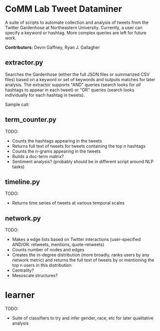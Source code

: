 # CoMM Lab Tweet Dataminer
A suite of scripts to automate collection and analysis of tweets from the Twitter Gardenhose at Northeastern University. Currently, a user can specify a keyword or hashtag. More complex queries are left for future work.

**Contributors:** Devin Gaffney, Ryan J. Gallagher

## extractor.py
Searches the Gardenhose (either the full JSON files or summarized CSV files) based on a keyword or set of keywords and outputs matches for later analysis. The extractor supports "AND" queries (search looks for *all* hashtags to appear in each tweet) or "OR" queries (search looks individually for each hashtag in tweets).

Sample call:

## term_counter.py
TODO:
- Counts the hashtags appearing in the tweets
- Returns full text of tweets for tweets containing the top *n* hashtags
- Counts the n-grams appearing in the tweets
- Builds a doc-term matrix?
- Sentiment analysis? (probably should be in different script around NLP tasks)

## timeline.py
TODO:
- Returns time series of tweets at various temporal scales

## network.py
TODO:
- Makes a edge lists based on Twitter interactions (user-specified AND/OR: retweets, mentions, quote-retweets)
- Counts number of nodes and edges
- Creates the in-degree distribution (more broadly, ranks users by any network metric) and returns the full text of tweets by or mentioning the top n users in this distribution
- Centrality?
- Mesoscale structures?

# learner
TODO:
- Suite of classifiers to try and infer gender, race, etc for later qualitative analysis
